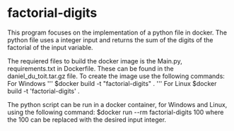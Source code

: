# factorial-digits
This program focuses on the implementation of a python file in docker. The python file uses a integer input and returns the sum of the digits of the factorial of the input variable.

The requiered files to build the docker image is the Main.py, requirements.txt in Dockerfile. These can be found in the daniel_du_toit.tar.gz file. To create the image use the following commands:
For Windows
'''
$docker build -t "factorial-digits" .
'''
For Linux
$docker build -t 'factorial-digits' .

The python script can be run in a docker container, for Windows and Linux, using the following command:
$docker run --rm factorial-digits 100
where the 100 can be replaced with the desired input integer.
